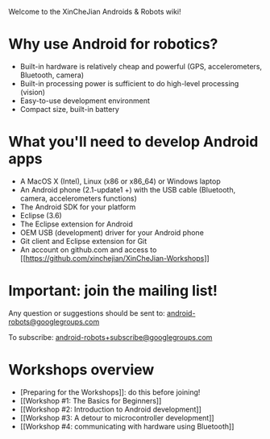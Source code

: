 Welcome to the XinCheJian Androids & Robots wiki!

# Why use Android for robotics?

* Built-in hardware is relatively cheap and powerful (GPS, accelerometers, Bluetooth, camera)
* Built-in processing power is sufficient to do high-level processing (vision)
* Easy-to-use development environment
* Compact size, built-in battery
 
# What you'll need to develop Android apps

* A MacOS X (Intel), Linux (x86 or x86_64) or Windows laptop
* An Android phone (2.1-update1 +) with the USB cable (Bluetooth, camera, accelerometers functions)
* The Android SDK for your platform
* Eclipse (3.6)
* The Eclipse extension for Android
* OEM USB (development) driver for your Android phone
* Git client and Eclipse extension for Git
* An account on github.com and access to [[https://github.com/xinchejian/XinCheJian-Workshops]]

# Important: join the mailing list!

Any question or suggestions should be sent to: [android-robots@googlegroups.com](mailto:android-robots@googlegroups.com)

To subscribe: [android-robots+subscribe@googlegroups.com](mailto:android-robots+subscribe@googlegroups.com)

# Workshops overview

* [Preparing for the Workshops]]: do this before joining!
* [[Workshop #1: The Basics for Beginners]]
* [[Workshop #2: Introduction to Android development]]
* [[Workshop #3: A detour to microcontroller development]]
* [[Workshop #4: communicating with hardware using Bluetooth]]
